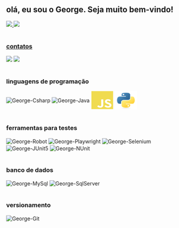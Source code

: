 ## olá, eu sou o George.  Seja muito bem-vindo!

<div>
  <a href="https://github.com/george-mathias">
  <img height="180em" src="https://github-readme-stats.vercel.app/api?username=george-mathias&show_icons=true&theme=dark&include_all_commits=true&count_private=true&disable_animations=false"/>
  <img height="180em" src="https://github-readme-stats.vercel.app/api/top-langs/?username=george-mathias&layout=compact&langs_count=7&theme=dark"/>
</div><br>
  
### contatos
<div style="display: inline_block">
  <a href="mailto:gmathias80@gmail.com" alt="George-Gmail" title="gmathias80@gmail.com" target="_blank"><img src="https://img.shields.io/badge/Gmail-D14836?style=for-the-badge&logo=gmail&logoColor=white"></a>
  <a href="https://www.linkedin.com/in/mathiasgeorge" alt="George-LinkedIn" target="_blank"><img src="https://img.shields.io/badge/-LinkedIn-%230077B5?style=for-the-badge&logo=linkedin&logoColor=white" target="_blank"></a>
</div>  
<br>
  
### linguagens de programação
<div style="display: inline_block">
  <img align="center" alt="George-Csharp" title="CSharp" height="50" width="60" src="https://raw.githubusercontent.com/jmnote/z-icons/master/svg/csharp.svg">
  <img align="center" alt="George-Java" title="Java" height="50" width="50" src="https://user-images.githubusercontent.com/43831349/129459777-a3a274b3-7539-4441-a323-764f37c3499d.png">
  <img align="center" alt="George-Js" title="JavaScript" height="50" width="60" src="https://raw.githubusercontent.com/devicons/devicon/master/icons/javascript/javascript-plain.svg">
  <img align="center" alt="George-Python" title="Python" height="50" width="60" src="https://raw.githubusercontent.com/devicons/devicon/master/icons/python/python-original.svg">
</div><br>

  
### ferramentas para testes
<div>
  <img align="center" alt="George-Robot" title="Robot Framework" height="50" width="50" src="https://user-images.githubusercontent.com/43831349/129458828-da767841-66f6-4657-8472-2ad18749c500.png">
  <img align="center" alt="George-Playwright" title="Playwright" height="50" width="50" src="https://user-images.githubusercontent.com/43831349/129459646-515ee0f9-a27e-4b5c-8289-5baf6237b47a.png">
  <img align="center" alt="George-Selenium" title="Selenium Webdriver" height="50" width="50" src="https://user-images.githubusercontent.com/43831349/129458287-01238735-a690-413f-9ef6-6a3f5dde19a6.png">
  <img align="center" alt="George-JUnit5" title="JUnit5" height="50" width="90" src="https://user-images.githubusercontent.com/43831349/129458982-afe12a2e-4903-461d-a832-51725b37288d.png">
  <img align="center" alt="George-NUnit" title="NUnit" height="50" width="120" src="https://user-images.githubusercontent.com/43831349/129459586-470e7451-3e8e-415d-913b-5a6912fb1b08.png">
</div><br>
  
### banco de dados
<div>  
  <img align="center" alt="George-MySql" title="MySql" height="50" width="100" src="https://user-images.githubusercontent.com/43831349/129459899-528ffcce-6902-4ad9-94fb-cb43c35b2718.png?size=148&color=currentColor">
  <img align="center" alt="George-SqlServer" title="SqlServer" height="50" width="150" src="https://user-images.githubusercontent.com/43831349/129459464-84fe3f48-8cde-4dd3-99e8-043655478298.png?size=148&color=currentColor">
</div><br>
  

### versionamento
<div>
  <img align="center" alt="George-Git" title="Git" height="50" width="60" src="https://raw.githubusercontent.com/jmnote/z-icons/master/svg/git.svg">
</div><br>
  
  
  

 
  

  
  ##
<!--
**george-mathias/george-mathias** is a ✨ _special_ ✨ repository because its `README.md` (this file) appears on your GitHub profile.

Here are some ideas to get you started:

- 🔭 I’m currently working on ...
- 🌱 I’m currently learning ...
- 👯 I’m looking to collaborate on ...
- 🤔 I’m looking for help with ...
- 💬 Ask me about ...
- 📫 How to reach me: ...
- 😄 Pronouns: ...
- ⚡ Fun fact: ...
-->
